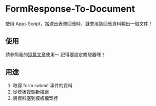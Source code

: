 # FormResponse-To-Document

使用 Apps Script，當送出表單回應時，就會用該回應資料輸出一個文件！

## 使用

請參照我的[這篇文章](https://harryuan-65.medium.com/%E5%88%A9%E7%94%A8apps-script-%E8%AE%93-google-%E8%A1%A8%E5%96%AE%E5%9B%9E%E8%A6%86%E8%87%AA%E5%8B%95%E7%94%A2%E5%87%BAgoogle-%E6%96%87%E4%BB%B6-26bf9dacddb6)使用～
記得要設定觸發器嘿！


## 用途

1. 取得 form submit 事件的資料
2. 從模板複製新檔案
3. 將資料塞到模板檔案裡


